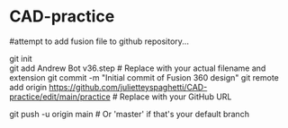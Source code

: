 # CAD-practice

#attempt to add fusion file to github repository...

git init        
git add Andrew Bot v36.step # Replace with your actual filename and extension
git commit -m "Initial commit of Fusion 360 design"
git remote add origin https://github.com/julietteyspaghetti/CAD-practice/edit/main/practice # Replace with your GitHub URL

git push -u origin main # Or 'master' if that's your default branch
